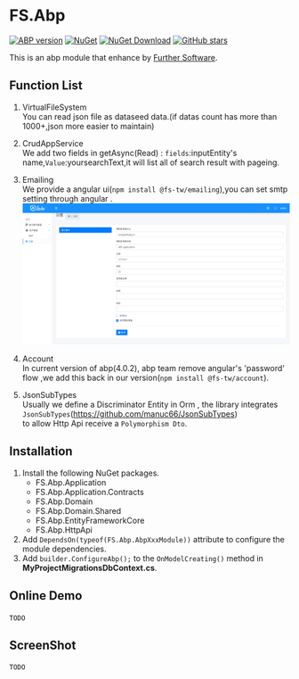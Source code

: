 # FS.Abp

[![ABP version](https://img.shields.io/badge/dynamic/xml?style=flat-square&color=yellow&label=abp&query=%2F%2FProject%2FPropertyGroup%2FAbpVersion&url=https%3A%2F%2Fraw.githubusercontent.com%2Ffs-tw%2FFS.Abp%2Fdevelop%2Fcommon.props)](https://abp.io)
[![NuGet](https://img.shields.io/nuget/v/FS.Abp.Domain.Shared.svg?style=flat-square)](https://www.nuget.org/packages/FS.Abp.Domain.Shared)
[![NuGet Download](https://img.shields.io/nuget/dt/FS.Abp.Domain.Shared.svg?style=flat-square)](https://www.nuget.org/packages/FS.Abp.Domain.Shared)
[![GitHub stars](https://img.shields.io/github/stars/fs-tw/FS.Abp?style=social)](https://www.github.com/FurtherSoftware/FS.Abp)

This is an abp module that enhance by [Further Software](http:www.furthersoftware.com.tw).

## Function List

1. VirtualFileSystem  
You can read json file as dataseed data.(if datas count has more than 1000+,json more easier to maintain)  

2. CrudAppService  
We add two fields in getAsync(Read) : `fields`:inputEntity's name,`Value`:yoursearchText,it will list all of search result with pageing.  

3. Emailing  
We provide a angular ui(`npm install @fs-tw/emailing`),you can set smtp setting through angular .  
![screenshot](./docs/img/emailing-setting-page.png)
4. Account  
In current version of abp(4.0.2), abp team remove angular's 'password' flow ,we add this back in our version(`npm install @fs-tw/account`).

5. JsonSubTypes  
Usually we define a Discriminator Entity in Orm , the library integrates `JsonSubTypes`(https://github.com/manuc66/JsonSubTypes)  
to allow Http Api receive a `Polymorphism Dto`.  


## Installation

1. Install the following NuGet packages.
    * FS.Abp.Application
    * FS.Abp.Application.Contracts
    * FS.Abp.Domain
    * FS.Abp.Domain.Shared
    * FS.Abp.EntityFrameworkCore
    * FS.Abp.HttpApi
2. Add `DependsOn(typeof(FS.Abp.AbpXxxModule))` attribute to configure the module dependencies.  
3. Add `builder.ConfigureAbp();` to the `OnModelCreating()` method in **MyProjectMigrationsDbContext.cs**.  

## Online Demo

`TODO`

## ScreenShot

`TODO`

